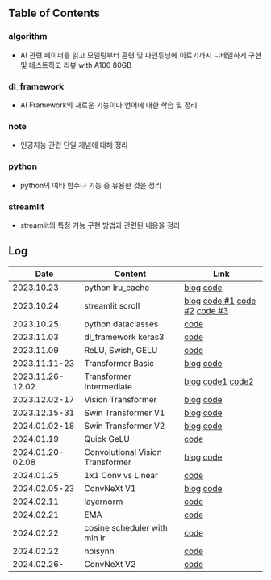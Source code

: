 ## Table of Contents
### algorithm
- AI 관련 페이퍼를 읽고 모델링부터 훈련 및 파인튜닝에 이르기까지 디테일하게 구현 및 테스트하고 리뷰 with A100 80GB
### dl_framework
- AI Framework의 새로운 기능이나 언어에 대한 학습 및 정리
### note
- 인공지능 관련 단일 개념에 대해 정리
### python
- python의 여타 함수나 기능 중 유용한 것을 정리
### streamlit
- streamlit의 특정 기능 구현 방법과 관련된 내용을 정리


## Log
| Date | Content | Link |
| ----------------- | ---- | ------------- |
| 2023.10.23 | python lru_cache | [blog](https://brunch.co.kr/@bfcced03a6054df/8) [code](/python/lru_study.ipynb) |
| 2023.10.24 | streamlit scroll | [blog](https://brunch.co.kr/@bfcced03a6054df/9) [code #1](/streamlit/scroll_1st.py) [code #2](/streamlit/scroll_2nd.py) [code #3](/streamlit/scroll_3rd.py) |
| 2023.10.25 | python dataclasses | [code](/python/dataclass_study.ipynb) |
| 2023.11.03 | dl_framework keras3 | [code](/dl_framework/keras3.ipynb) |
| 2023.11.09 | ReLU, Swish, GELU | [code](/note/activation.ipynb) |
| 2023.11.11-23 | Transformer Basic | [blog](https://brunch.co.kr/@bfcced03a6054df/10) [code](/algorithm/01.transformer_introduce/01.transformer_introduce.ipynb)|
| 2023.11.26-12.02 | Transformer Intermediate | [blog](https://brunch.co.kr/@bfcced03a6054df/11) [code1](/algorithm/02.transformer_intermediate/02.transformer_intermediate.ipynb) [code2](/algorithm/02.transformer_intermediate/02.translator_train.py)|
| 2023.12.02-17 | Vision Transformer | [blog](https://brunch.co.kr/@bfcced03a6054df/12) [code](/algorithm/03.ViT/) |
| 2023.12.15-31 | Swin Transformer V1 | [blog](https://brunch.co.kr/@bfcced03a6054df/13) [code](/algorithm/04.Swin/) |
| 2024.01.02-18 | Swin Transformer V2 | [blog](https://brunch.co.kr/@bfcced03a6054df/14) [code](/algorithm/04.Swin/) |
| 2024.01.19 | Quick GeLU | [code](/note/quick_gelu.ipynb) |
| 2024.01.20-02.08 | Convolutional Vision Transformer | [blog](https://brunch.co.kr/@bfcced03a6054df/15) [code](/algorithm/05.CvT/) |
| 2024.01.25 | 1x1 Conv vs Linear | [code](/note/pointwise_conv.ipynb) |
| 2024.02.05-23 | ConvNeXt V1 | [blog](https://brunch.co.kr/@bfcced03a6054df/16) [code](/algorithm/06.ConvNext/v1) |
| 2024.02.11 | layernorm | [code](/note/layernorm.ipynb) |
| 2024.02.21 | EMA | [code](/note/ema.ipynb) |
| 2024.02.22 | cosine scheduler with min lr | [code](/note/cosine_scheduler_with_lowerLimit.ipynb) |
| 2024.02.22 | noisynn | [code](/note/noisynn.ipynb) |
| 2024.02.26- | ConvNeXt V2 | [code](/algorithm/06.ConvNext/v2) |